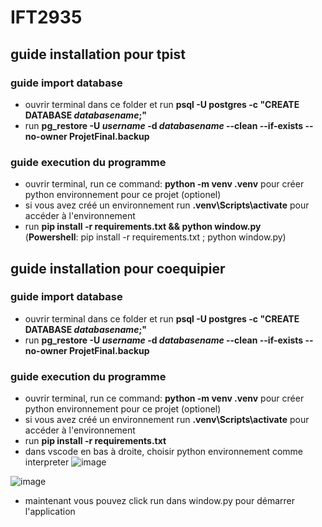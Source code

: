 # IFT2935

## guide installation pour tpist
### guide import database
 - ouvrir terminal dans ce folder et run **psql -U postgres -c "CREATE DATABASE *databasename*;"**
 - run **pg_restore -U *username* -d *databasename* --clean --if-exists --no-owner ProjetFinal.backup**
   
### guide execution du programme
 - ouvrir terminal, run ce command: **python -m venv .venv** pour créer python environnement pour ce projet (optionel)
 - si vous avez créé un environnement run **.venv\Scripts\activate** pour accéder à l'environnement
 - run **pip install -r requirements.txt && python window.py**\
   (**Powershell**: pip install -r requirements.txt ; python window.py)

## guide installation pour coequipier
### guide import database
 - ouvrir terminal dans ce folder et run **psql -U postgres -c "CREATE DATABASE *databasename*;"**
 - run **pg_restore -U *username* -d *databasename* --clean --if-exists --no-owner ProjetFinal.backup**

### guide execution du programme
 - ouvrir terminal, run ce command: **python -m venv .venv** pour créer python environnement pour ce projet (optionel)
 - si vous avez créé un environnement run **.venv\Scripts\activate** pour accéder à l'environnement
 - run **pip install -r requirements.txt**
 - dans vscode en bas à droite, choisir python environnement comme interpreter
![image](https://github.com/user-attachments/assets/d9ca204a-7975-4a09-9d81-2aa8b08e22c5)


![image](https://github.com/user-attachments/assets/1562dcda-d0f5-42a8-ad1f-bf024e0a7390)

- maintenant vous pouvez click run dans window.py pour démarrer l'application
